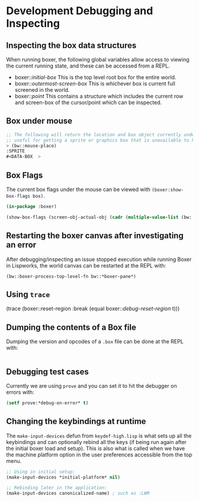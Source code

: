 # Development Debugging and Inspecting

## Inspecting the box data structures

When running boxer, the following global variables allow access to viewing the current running state, and these can
be accessed from a REPL.

- boxer::*initial-box* This is the top level root box for the entire world.
- boxer::*outermost-screen-box* This is whichever box is current full screened in the world.
- boxer::*point* This contains a structure which includes the current row and screen-box of the cursor/point which can
  be inspected.

## Box under mouse

```lisp
;; The following will return the location and box object currently under the mouse. This can be especially
;; useful for getting a sprite or graphics box that is unavailable to having the cursor on it.
> (bw::mouse-place)
:SPRITE
#<DATA-BOX  >
```

## Box Flags

The current box flags under the mouse can be viewed with `(boxer:show-box-flags box)`.

```lisp
(in-package :boxer)

(show-box-flags (screen-obj-actual-obj (cadr (multiple-value-list (bw::mouse-place)))))
```

## Restarting the boxer canvas after investigating an error

After debugging/inspecting an issue stopped execution while running Boxer in Lispworks, the world canvas can
be restarted at the REPL with:

```
(bw::boxer-process-top-level-fn bw::*boxer-pane*)
```

## Using `trace`

 (trace (boxer::reset-region :break (equal boxer::*debug-reset-region* t)))

## Dumping the contents of a Box file

Dumping the version and opcodes of a `.box` file can be done at the REPL with:

```

```

## Debugging test cases

Currently we are using `prove` and you can set it to hit the debugger on errors with:

```lisp
(setf prove:*debug-on-error* t)
```

## Changing the keybindings at runtime

The `make-input-devices` defun from `keydef-high.lisp` is what sets up all the keybindings and
can optionally rebind all the keys (if being run again after the initial boxer load and setup).
This is also what is called when we have the machine platform option in the user preferences
accessible from the top menu.

```lisp
;; Using in initial setup:
(make-input-devices *initial-platform* nil)

;; Rebinding later in the application:
(make-input-devices canonicalized-name) ; such as :LWM
```
